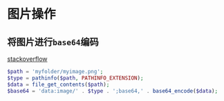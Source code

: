 # 图片操作

## 将图片进行`base64`编码

[stackoverflow](https://stackoverflow.com/questions/3967515/how-to-convert-an-image-to-base64-encoding)

```php
$path = 'myfolder/myimage.png';
$type = pathinfo($path, PATHINFO_EXTENSION);
$data = file_get_contents($path);
$base64 = 'data:image/' . $type . ';base64,' . base64_encode($data);
```

